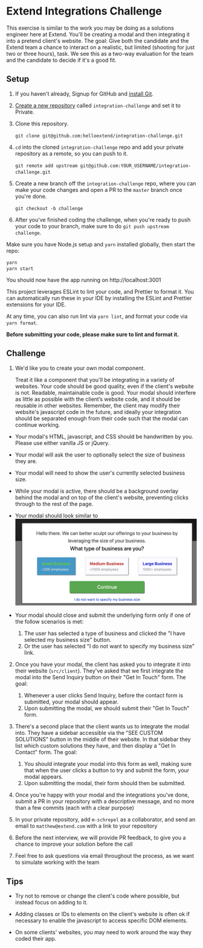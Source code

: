 # Extend Integrations Challenge

This exercise is similar to the work you may be doing as a solutions engineer here at Extend. You'll be creating a modal and then integrating it into a pretend client's website. The goal: Give both the candidate and the Extend team a chance to interact on a realistic, but limited (shooting for just two or three hours), task. We see this as a two-way evaluation for the team and the candidate to decide if it's a good fit.

## Setup

1. If you haven't already, Signup for GitHub and [install Git](https://git-scm.com/book/en/v2/Getting-Started-Installing-Git).

2. [Create a new repository](https://github.com/new) called `integration-challenge` and set it to Private.

3. Clone this repository.

   `git clone git@github.com:helloextend/integration-challenge.git`

4. `cd` into the cloned `integration-challenge` repo and add your private repository as a remote, so you can push to it.

   `git remote add upstream git@github.com:YOUR_USERNAME/integration-challenge.git`

5. Create a new branch off the `integration-challenge` repo, where you can make your code changes and open a PR to the `master` branch once you're done.

   `git checkout -b challenge`

6. After you've finished coding the challenge, when you're ready to push your code to your branch, make sure to do `git push upstream challenge`.

Make sure you have Node.js setup and `yarn` installed globally, then start the repo:

```
yarn
yarn start
```

You should now have the app running on http://localhost:3001

This project leverages ESLint to lint your code, and Prettier to format it. You can automatically run these in your IDE by installing the ESLint and Prettier extensions for your IDE.

At any time, you can also run lint via `yarn lint`, and format your code via `yarn format`.

**Before submitting your code, please make sure to lint and format it.**

## Challenge

1. We'd like you to create your own modal component.

   Treat it like a component that you'll be integrating in a variety of websites. Your code should be good quality, even if the client's website is not. Readable, maintainable code is good.
   Your modal should interfere as little as possible with the client’s website code, and it should be reusable in other websites. Remember, the client may modify their website's javascript code in the future, and ideally your integration should be separated enough from their code such that the modal can continue working.

- Your modal's HTML, javascript, and CSS should be handwritten by you. Please use either vanilla JS or jQuery.
- Your modal will ask the user to optionally select the size of business they are.
- Your modal will need to show the user's currently selected business size.
- While your modal is active, there should be a background overlay behind the modal and on top of the client's website, preventing clicks through to the rest of the page.
- Your modal should look similar to ![this](https://github.com/helloextend/integration-challenge/raw/master/modal-example-pic.png)
- Your modal should close and submit the underlying form only if one of the follow scenarios is met:

  1.  The user has selected a type of business and clicked the "I have selected my business size" button.
  2.  Or the user has selected "I do not want to specify my business size" link.

2.  Once you have your modal, the client has asked you to integrate it into their website (`src/client`).
    They've asked that we first integrate the modal into the Send Inquiry button on their "Get In Touch" form.
    The goal:

    1.  Whenever a user clicks Send Inquiry, before the contact form is submitted, your modal should appear.
    2.  Upon submitting the modal, we should submit their "Get In Touch" form.

3.  There's a second place that the client wants us to integrate the modal into. They have a sidebar accessible via the "SEE CUSTOM SOLUTIONS" button in the middle of their website. In that sidebar they list which custom solutions they have, and then display a "Get In Contact" form.
    The goal:

    1.  You should integrate your modal into this form as well, making sure that when the user clicks a button to try and submit the form, your modal appears.
    2.  Upon submitting the modal, their form should then be submitted.

4.  Once you're happy with your modal and the integrations you've done, submit a PR in your repository with a descriptive message, and no more than a few commits (each with a clear purpose)

5.  In your private repository, add `m-schrepel` as a collaborator, and send an email to `matthew@extend.com` with a link to your repository

6.  Before the next interview, we will provide PR feedback, to give you a chance to improve your solution before the call

7.  Feel free to ask questions via email throughout the process, as we want to simulate working with the team

## Tips

- Try not to remove or change the client's code where possible, but instead focus on adding to it.

- Adding classes or IDs to elements on the client's website is often ok if necessary to enable the javascript to access specific DOM elements.

- On some clients' websites, you may need to work around the way they coded their app.

